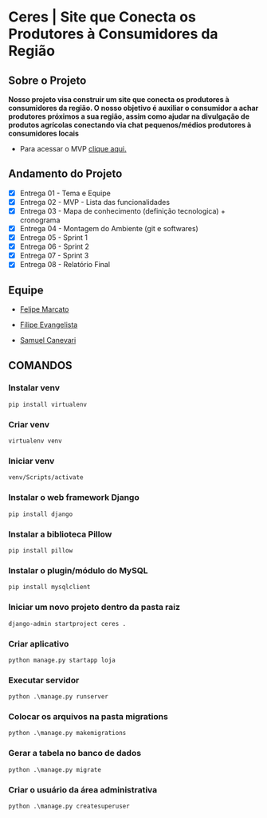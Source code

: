 # Ceres | Site que Conecta os Produtores à Consumidores da Região

## Sobre o Projeto

**Nosso projeto visa construir um site que conecta os produtores à consumidores da região. O nosso objetivo é auxiliar o consumidor a achar produtores próximos a sua região, assim como ajudar na divulgação de produtos agrícolas conectando via chat pequenos/médios produtores à consumidores locais**

- Para acessar o MVP  [clique aqui.](https://github.com/Marcato0/Projeto-integrador---CERES/blob/127ff599b18dab8e46dcd8d57636e0a1014cc761/MVP%20-%20Ceres.pdf)

## Andamento do Projeto

- [x] Entrega 01 - Tema e Equipe
- [x] Entrega 02 - MVP - Lista das funcionalidades
- [x] Entrega 03 - Mapa de conhecimento (definição tecnologica) + cronograma
- [x] Entrega 04 - Montagem do Ambiente (git e softwares)
- [x] Entrega 05 - Sprint 1
- [x] Entrega 06 - Sprint 2
- [x] Entrega 07 - Sprint 3
- [x] Entrega 08 - Relatório Final

## Equipe

- [ Felipe Marcato ](https://github.com/Marcato0)

- [ Filipe Evangelista ](https://github.com/FilipeEvan)

- [ Samuel Canevari ](https://github.com/SamuelCanevari)

## COMANDOS

### Instalar venv

```
pip install virtualenv
```

### Criar venv

```
virtualenv venv
```

### Iniciar venv

```
venv/Scripts/activate
```

### Instalar o web framework Django

```
pip install django
```

### Instalar a biblioteca Pillow

```
pip install pillow
```

### Instalar o plugin/módulo do MySQL

```
pip install mysqlclient
```

### Iniciar um novo projeto dentro da pasta raiz

```
django-admin startproject ceres .
```

### Criar aplicativo

```
python manage.py startapp loja
```

### Executar servidor

```
python .\manage.py runserver
```

### Colocar os arquivos na pasta migrations

```
python .\manage.py makemigrations
```

### Gerar a tabela no banco de dados

```
python .\manage.py migrate
```

### Criar o usuário da área administrativa

```
python .\manage.py createsuperuser
```

